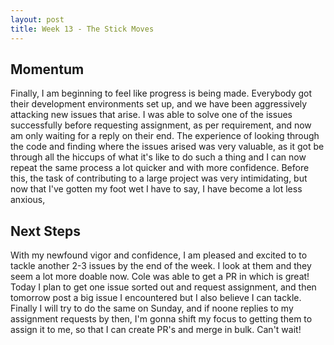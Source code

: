 ```yaml
---
layout: post
title: Week 13 - The Stick Moves
---
```



## Momentum 
Finally, I am beginning to feel like progress is being made. Everybody got their development environments set up, and we have been aggressively attacking new issues that arise. I was able to solve one of the issues successfully before requesting assignment, as per requirement, and now am only waiting for a reply on their end. The experience of looking through the code and finding where the issues arised was very valuable, as it got be through all the hiccups of what it's like to do such a thing and I can now repeat the same process a lot quicker and with more confidence. Before this, the task of contributing to a large project was very intimidating, but now that I've gotten my foot wet I have to say, I have become a lot less anxious,


## Next Steps
With my newfound vigor and confidence, I am pleased and excited to to tackle another 2-3 issues by the end of the week. I look at them and they seem a lot more doable now. Cole was able to get a PR in which is great! Today I plan to get one issue sorted out and request assignment, and then tomorrow post a big issue I encountered but I also believe I can tackle. Finally I will try to do the same on Sunday, and if noone replies to my assignment requests by then, I'm gonna shift my focus to getting them to assign it to me, so that I can create PR's and merge in bulk. Can't wait!
